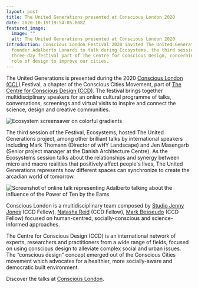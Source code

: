```yaml
---
layout: post
title: The United Generations presented at Conscious London 2020
date: 2020-10-19T19:54:05.808Z
featured_image:
  image: ""
  alt: The United Generations presented at Conscious London 2020
introduction: Conscious London Festival 2020 invited The United Generations'
  founder Adalberto Lonardi to talk during Ecosystems, the third session of the
  three-day festival part of The Centre for Conscious Design, concerning the
  role of design to improve our cities.
---
```

The United Generations is presented during the 2020 [Conscious London (CCL)](https://theccd.org/domain/conscious-london/) Festival, a chapter of the Conscious Cities Movement, part of [The Centre for Conscious Design (CCD)](https://theccd.org/). The festival brings together multidisciplinary speakers for an online cultural programme of talks, conversations, screenings and virtual visits to inspire and connect the science, design and creative communities. 

![Ecosystem screensaver on colorful gradients](/assets/uploads/ecosystems.jpg "Conscious London - Ecosystems, third session of three day festival")

The third session of the Festival, Ecosystems, hosted The United Generations project, among other brilliant talks by international speakers including Mark Thomann (Director of wHY Landscape) and Jen Masengarb (Senior project manager at the Danish Architecture Centre). As the Ecosystems session talks about the relationships and synergy between micro and macro realities that positively affect people's lives, The United Generations represents how different spaces can synchronize to create the arcadian world of tomorrow.

![Screenshot of online talk representing Adalberto talking about the influence of the Power of Ten by the Eams](/assets/uploads/consicous_talk.jpeg "Conscious London - Adalberto presenting the United Generations ")

Conscious London is a multidisciplinary team composed by [Studio Jenny Jones](https://studiojennyjones.com/) (CCD Fellow), [Natasha Reid](https://www.matterspacesoul.com/) (CCD Fellow), [Mark Besseudo](https://markbessoudo.com/hi/) (CCD Fellow) focused on human-centred, socially-conscious and science-informed approaches.

The Centre for Conscious Design (CCD) is an international network of experts, researchers and practitioners from a wide range of fields, focused on using conscious design to alleviate complex social and urban issues. The “conscious design” concept emerged out of the Conscious Cities movement which advocates for a healthier, more socially-aware and democratic built environment.

Discover the talks at [Conscious London](https://www.youtube.com/channel/UC-Bbwz5OiTCqCCmIH9RQxwA).